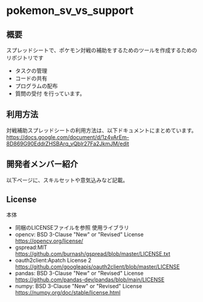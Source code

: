 # pokemon_sv_vs_support
## 概要
スプレッドシートで、ポケモン対戦の補助をするためのツールを作成するためのリポジトリです
- タスクの管理
- コードの共有
- プログラムの配布
- 質問の受付
を行っています。
## 利用方法
対戦補助スプレッドシートの利用方法は、以下ドキュメントにまとめています。
https://docs.google.com/document/d/1z4vArEm-8D869G90EddrZHSBArq_vQblr27Fa2JkmJM/edit
## 開発者メンバー紹介
以下ページに、スキルセットや意気込みなど記載。
## License
本体
- 同梱のLICENSEファイルを参照
使用ライブラリ
- opencv: BSD 3-Clause "New" or "Revised" License
https://opencv.org/license/
- gspread:MIT
https://github.com/burnash/gspread/blob/master/LICENSE.txt
- oauth2client:Apatch License 2
https://github.com/googleapis/oauth2client/blob/master/LICENSE
- pandas: BSD 3-Clause "New" or "Revised" License
https://github.com/pandas-dev/pandas/blob/main/LICENSE
- numpy: BSD 3-Clause "New" or "Revised" License
https://numpy.org/doc/stable/license.html
